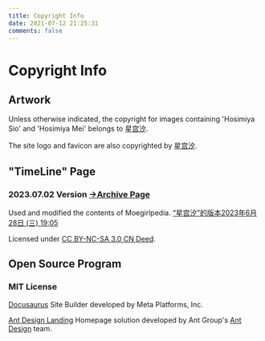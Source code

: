 ```yaml
---
title: Copyright Info
date: 2021-07-12 21:25:31
comments: false
---
```

# Copyright Info
## Artwork
Unless otherwise indicated, the copyright for images containing 'Hosimiya Sio' and 'Hosimiya Mei' belongs to [星宫汐](https://page.hosimiyasio.com/outlinks.html?target=https://space.bilibili.com/402417817).

The site logo and favicon are also copyrighted by [星宫汐](https://page.hosimiyasio.com/outlinks.html?target=https://space.bilibili.com/402417817).
## "TimeLine" Page
### 2023.07.02 Version [->Archive Page](../archive-page/20230702-timeline)
Used and modified the contents of Moegirlpedia. [“星宫汐”的版本2023年6月28日 (三) 19:05](https://page.hosimiyasio.com/outlinks.html?target=https%3A%2F%2Fzh.moegirl.org.cn%2Findex.php%3Ftitle%3D%E6%98%9F%E5%AE%AB%E6%B1%90%26oldid%3D6924571)

Licensed under [CC BY-NC-SA 3.0 CN Deed](https://creativecommons.org/licenses/by-nc-sa/3.0/cn/).

## Open Source Program
### MIT License
[Docusaurus](https://docusaurus.io/) Site Builder developed by Meta Platforms, Inc.

[Ant Design Landing](https://landing.ant.design) Homepage solution developed by Ant Group's [Ant Design](https://ant-design.antgroup.com) team.
